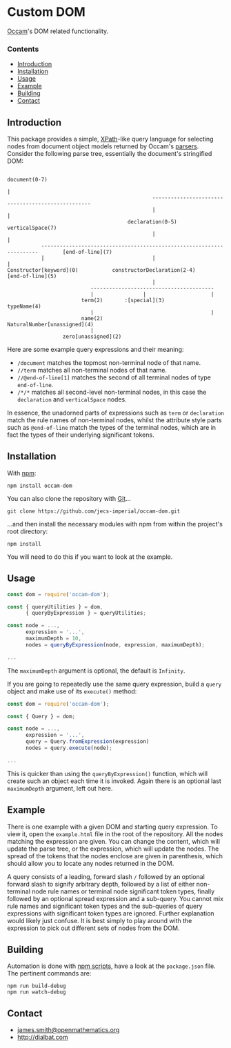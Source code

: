 # Custom DOM

[Occam](https://github.com/jecs-imperial/occam)'s DOM related functionality.

### Contents

- [Introduction](#introduction)
- [Installation](#installation)
- [Usage](#usage)
- [Example](#example)
- [Building](#building)
- [Contact](#contact)

## Introduction

This package provides a simple, [XPath](https://en.wikipedia.org/wiki/XPath)-like query language for selecting nodes from document object models returned by Occam's [parsers](https://github.com/jecs-imperial/occam-parsers). Consider the following parse tree, essentially the document's stringified DOM:

```
                                                                  document(0-7)
                                                                        |
                                               --------------------------------------------------
                                               |                                                |
                                       declaration(0-5)                                 verticalSpace(7)
                                               |                                                |
           ---------------------------------------------------------------------        [end-of-line](7)
           |                                   |                               |
Constructor[keyword](0)           constructorDeclaration(2-4)          [end-of-line](5)
                                               |
                           ----------------------------------------
                           |                |                     |
                        term(2)       :[special](3)          typeName(4)
                           |                                      |
                        name(2)                     NaturalNumber[unassigned](4)
                           |
                  zero[unassigned](2)

```
Here are some example query expressions and their meaning:

* `/document` matches the topmost non-terminal node of that name.
* `//term` matches all non-terminal nodes of that name.
* `//@end-of-line[1]` matches the second of all terminal nodes of type `end-of-line`.
* `/*/*` matches all second-level non-terminal nodes, in this case the `declaration` and `verticalSpace` nodes.

In essence, the unadorned parts of expressions such as `term` or `declaration` match the rule names of non-terminal nodes, whilst the attribute style parts such as `@end-of-line` match the types of the terminal nodes, which are in fact the types of their underlying significant tokens.

## Installation

With [npm](https://www.npmjs.com/):

    npm install occam-dom

You can also clone the repository with [Git](https://git-scm.com/)...

    git clone https://github.com/jecs-imperial/occam-dom.git

...and then install the necessary modules with npm from within the project's root directory:

    npm install

You will need to do this if you want to look at the example.

## Usage

```js
const dom = require('occam-dom');

const { queryUtilities } = dom,
      { queryByExpression } = queryUtilities;

const node = ...,
      expression = '...',
      maximumDepth = 10,
      nodes = queryByExpression(node, expression, maximumDepth);

...
```
The `maximumDepth` argument is optional, the default is `Infinity`.

If you are going to repeatedly use the same query expression, build a `query` object and make use of its `execute()` method:

```js
const dom = require('occam-dom');

const { Query } = dom;

const node = ...,
      expression = '...',
      query = Query.fromExpression(expression)
      nodes = query.execute(node);

...
```
This is quicker than using the `queryByExpression()` function, which will create such an object each time it is invoked. Again there is an optional last `maximumDepth` argument, left out here.

## Example

There is one example with a given DOM and starting query expression. To view it, open the `example.html` file in the root of the repository. All the nodes matching the expression are given. You can change the content, which will update the parse tree, or the expression, which will update the nodes. The spread of the tokens that the nodes enclose are given in parenthesis, which should allow you to locate any nodes returned in the DOM.

A query consists of a leading, forward slash `/` followed by an optional forward slash to signify arbitrary depth, followed by a list of either non-terminal node rule names or terminal node significant token types, finally followed by an optional spread expression and a sub-query. You cannot mix rule names and significant token types and the sub-queries of query expressions with significant token types are ignored. Further explanation would likely just confuse. It is best simply to play around with the expression to pick out different sets of nodes from the DOM.

## Building

Automation is done with [npm scripts](https://docs.npmjs.com/misc/scripts), have a look at the `package.json` file. The pertinent commands are:

    npm run build-debug
    npm run watch-debug

## Contact

* james.smith@openmathematics.org
* http://djalbat.com
